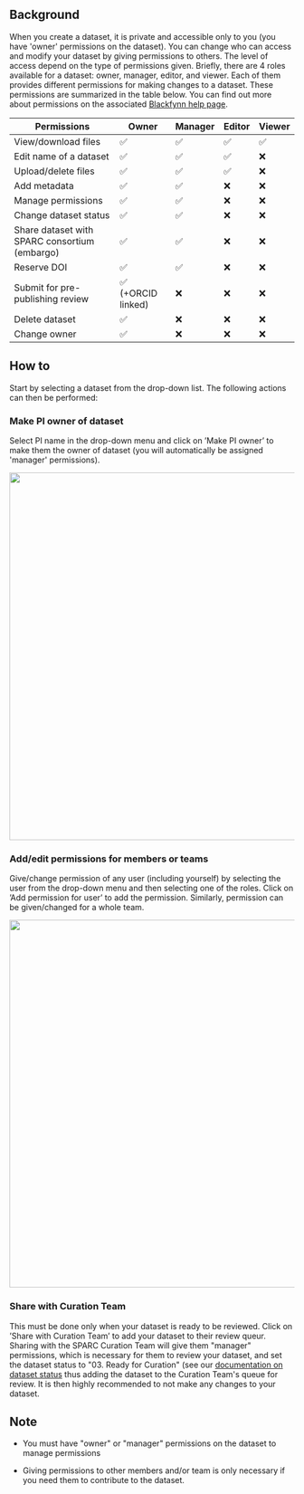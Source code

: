 ## Background 

When you create a dataset, it is private and accessible only to you (you have 'owner' permissions on the dataset). You can change who can access and modify your dataset by giving permissions to others. The level of access depend on the type of permissions given. Briefly, there are 4 roles available for a dataset: owner, manager, editor, and viewer. Each of them provides different permissions for making changes to a dataset. These permissions are summarized in the table below. You can find out more about permissions on the associated [Blackfynn help page](https://help.blackfynn.com/en/articles/2614125-dataset-permissions).


<p align="center">
<table class="tableizer-table">
<thead><tr class="tableizer-firstrow"><th>Permissions</th><th>Owner</th><th>Manager</th><th>Editor</th><th>Viewer</th></tr></thead>
<tbody>
 <tr><td>View/download files</td><td> &#9989;</td><td> &#9989;</td><td> &#9989;</td><td> &#9989;</td></tr>
 <tr><td>Edit name of a dataset</td><td> &#9989;</td><td> &#9989;</td><td> &#9989;</td><td>&#10060;</td></tr>
 <tr><td>Upload/delete files</td><td> &#9989;</td><td> &#9989;</td><td> &#9989;</td><td>&#10060;</td></tr>
 <tr><td>Add metadata</td><td> &#9989;</td><td> &#9989;</td><td>&#10060;</td><td>&#10060;</td></tr>
 <tr><td>Manage permissions</td><td> &#9989;</td><td> &#9989;</td><td>&#10060;</td><td>&#10060;</td></tr>
 <tr><td>Change dataset status</td><td> &#9989;</td><td> &#9989;</td><td>&#10060;</td><td>&#10060;</td></tr>
 <tr><td>Share dataset with SPARC consortium (embargo)</td><td> &#9989;</td><td> &#9989;</td><td>&#10060;</td><td>&#10060;</td></tr>
 <tr><td>Reserve DOI</td><td> &#9989;</td><td> &#9989;</td><td>&#10060;</td><td>&#10060;</td></tr>
 <tr><td>Submit for pre-publishing review </td><td> &#9989; (+ORCID linked) </td><td>&#10060;</td><td>&#10060;</td><td>&#10060;</td></tr>
 <tr><td>Delete dataset</td><td> &#9989;</td><td>&#10060;</td><td>&#10060;</td><td>&#10060;</td></tr>
 <tr><td>Change owner</td><td> &#9989;</td><td>&#10060;</td><td>&#10060;</td><td>&#10060;</td></tr>
</tbody>
</table>
</p>

## How to 

Start by selecting a dataset from the drop-down list. The following actions can then be performed:

### Make PI owner of dataset 

Select PI name in the drop-down menu and click on ’Make PI owner’ to make them the owner of dataset (you will automatically be assigned 'manager' permissions).

<p align="center">
<img src="https://github.com/bvhpatel/SODA/raw/master/docs/documentation/Manage-datasets/Manage-permissions/manage-permission-1.gif" width="650">
</p>

### Add/edit permissions for members or teams

Give/change permission of any user (including yourself) by selecting the user from the drop-down menu and then selecting one of the roles. Click on ’Add permission for user’ to add the permission. Similarly, permission can be given/changed for a whole team.

<p align="center">
<img src="https://github.com/bvhpatel/SODA/raw/master/docs/documentation/Manage-datasets/Manage-permissions/manage-permission-2.gif" width="650">
</p>

### Share with Curation Team

This must be done only when your dataset is ready to be reviewed. Click on ’Share with Curation Team’ to add your dataset to their review queur. Sharing with the SPARC Curation Team will give them "manager" permissions, which is necessary for them to review your dataset, and set the dataset status to "03. Ready for Curation" (see our [documentation on dataset status](https://github.com/bvhpatel/SODA/wiki/View-and-change-dataset-status) thus adding the dataset to the Curation Team's queue for review. It is then highly recommended to not make any changes to your dataset.

## Note
* You must have "owner" or "manager" permissions on the dataset to manage permissions

* Giving permissions to other members and/or team is only necessary if you need them to contribute to the dataset.